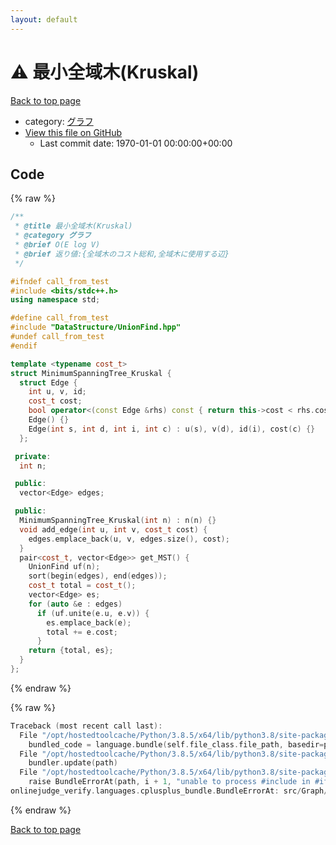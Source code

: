 ```yaml
---
layout: default
---
```


<!-- mathjax config similar to math.stackexchange -->
<script type="text/javascript" async
  src="https://cdnjs.cloudflare.com/ajax/libs/mathjax/2.7.5/MathJax.js?config=TeX-MML-AM_CHTML">
</script>
<script type="text/x-mathjax-config">
  MathJax.Hub.Config({
    TeX: { equationNumbers: { autoNumber: "AMS" }},
    tex2jax: {
      inlineMath: [ ['$','$'] ],
      processEscapes: true
    },
    "HTML-CSS": { matchFontHeight: false },
    displayAlign: "left",
    displayIndent: "2em"
  });
</script>

<script type="text/javascript" src="https://cdnjs.cloudflare.com/ajax/libs/jquery/3.4.1/jquery.min.js"></script>
<script src="https://cdn.jsdelivr.net/npm/jquery-balloon-js@1.1.2/jquery.balloon.min.js" integrity="sha256-ZEYs9VrgAeNuPvs15E39OsyOJaIkXEEt10fzxJ20+2I=" crossorigin="anonymous"></script>
<script type="text/javascript" src="../../../assets/js/copy-button.js"></script>
<link rel="stylesheet" href="../../../assets/css/copy-button.css" />


# :warning: 最小全域木(Kruskal)

<a href="../../../index.html">Back to top page</a>

* category: <a href="../../../index.html#5a834e14ea57a0cf726f79f1ab2dcc39">グラフ</a>
* <a href="{{ site.github.repository_url }}/blob/master/src/Graph/MinimumSpanningTree_Kruskal.hpp">View this file on GitHub</a>
    - Last commit date: 1970-01-01 00:00:00+00:00




## Code

<a id="unbundled"></a>
{% raw %}
```cpp
/**
 * @title 最小全域木(Kruskal)
 * @category グラフ
 * @brief O(E log V)
 * @brief 返り値:{全域木のコスト総和,全域木に使用する辺}
 */

#ifndef call_from_test
#include <bits/stdc++.h>
using namespace std;

#define call_from_test
#include "DataStructure/UnionFind.hpp"
#undef call_from_test
#endif

template <typename cost_t>
struct MinimumSpanningTree_Kruskal {
  struct Edge {
    int u, v, id;
    cost_t cost;
    bool operator<(const Edge &rhs) const { return this->cost < rhs.cost; }
    Edge() {}
    Edge(int s, int d, int i, int c) : u(s), v(d), id(i), cost(c) {}
  };

 private:
  int n;

 public:
  vector<Edge> edges;

 public:
  MinimumSpanningTree_Kruskal(int n) : n(n) {}
  void add_edge(int u, int v, cost_t cost) {
    edges.emplace_back(u, v, edges.size(), cost);
  }
  pair<cost_t, vector<Edge>> get_MST() {
    UnionFind uf(n);
    sort(begin(edges), end(edges));
    cost_t total = cost_t();
    vector<Edge> es;
    for (auto &e : edges)
      if (uf.unite(e.u, e.v)) {
        es.emplace_back(e);
        total += e.cost;
      }
    return {total, es};
  }
};

```
{% endraw %}

<a id="bundled"></a>
{% raw %}
```cpp
Traceback (most recent call last):
  File "/opt/hostedtoolcache/Python/3.8.5/x64/lib/python3.8/site-packages/onlinejudge_verify/docs.py", line 349, in write_contents
    bundled_code = language.bundle(self.file_class.file_path, basedir=pathlib.Path.cwd())
  File "/opt/hostedtoolcache/Python/3.8.5/x64/lib/python3.8/site-packages/onlinejudge_verify/languages/cplusplus.py", line 185, in bundle
    bundler.update(path)
  File "/opt/hostedtoolcache/Python/3.8.5/x64/lib/python3.8/site-packages/onlinejudge_verify/languages/cplusplus_bundle.py", line 306, in update
    raise BundleErrorAt(path, i + 1, "unable to process #include in #if / #ifdef / #ifndef other than include guards")
onlinejudge_verify.languages.cplusplus_bundle.BundleErrorAt: src/Graph/MinimumSpanningTree_Kruskal.hpp: line 13: unable to process #include in #if / #ifdef / #ifndef other than include guards

```
{% endraw %}

<a href="../../../index.html">Back to top page</a>

